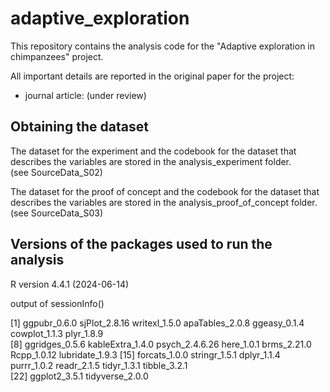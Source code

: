 # adaptive_exploration
This repository contains the analysis code for the "Adaptive exploration in chimpanzees" project.

All important details are reported in the original paper for the project:
- journal article: (under review)

## Obtaining the dataset
The dataset for the experiment and the codebook for the dataset that describes the variables are stored in the analysis_experiment folder.  
(see SourceData_S02)

The dataset for the proof of concept and the codebook for the dataset that describes the variables are stored in the analysis_proof_of_concept folder.  
(see SourceData_S03)

## Versions of the packages used to run the analysis
R version 4.4.1 (2024-06-14)

output of sessionInfo() 

 [1] ggpubr_0.6.0     sjPlot_2.8.16    writexl_1.5.0    apaTables_2.0.8  ggeasy_0.1.4     cowplot_1.1.3    plyr_1.8.9      
 [8] ggridges_0.5.6   kableExtra_1.4.0 psych_2.4.6.26   here_1.0.1       brms_2.21.0      Rcpp_1.0.12      lubridate_1.9.3 
[15] forcats_1.0.0    stringr_1.5.1    dplyr_1.1.4      purrr_1.0.2      readr_2.1.5      tidyr_1.3.1      tibble_3.2.1    
[22] ggplot2_3.5.1    tidyverse_2.0.0 
